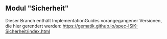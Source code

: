 ## Modul "Sicherheit" 


Dieser Branch enthält ImplementationGuides vorangegangener Versionen, die hier gerendert werden: https://gematik.github.io/spec-ISiK-Sicherheit/index.html
